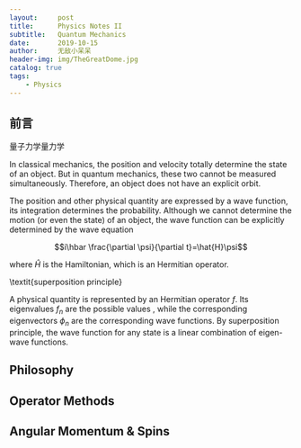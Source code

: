 ```yaml
---
layout:     post
title:      Physics Notes II
subtitle:   Quantum Mechanics
date:       2019-10-15
author:     无敌小呆呆
header-img: img/TheGreatDome.jpg
catalog: true
tags:
    - Physics
---
```


## 前言
量子力学量力学

In classical mechanics, the position and velocity totally determine the state of an object. But in quantum mechanics, these two cannot be measured simultaneously. Therefore, an object does not have an explicit orbit.

The position and other physical quantity are expressed by a wave function, its integration determines the probability. Although we cannot determine the motion (or even the state) of an object, the wave function can be explicitly determined by the wave equation

$$i\hbar \frac{\partial \psi}{\partial t}=\hat{H}\psi$$

where $\hat{H}$ is the Hamiltonian, which is an Hermitian operator.

\textit{superposition principle}

A physical quantity is represented by an Hermitian operator $f$. Its eigenvalues $f_n$ are the possible values , while the corresponding eigenvectors $\phi_n$ are the corresponding wave functions. By superposition principle, the wave function for any state is a linear combination of eigen-wave functions.


## Philosophy

## Operator Methods

## Angular Momentum & Spins
